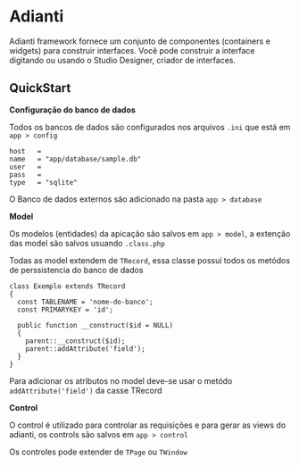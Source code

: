 # Adianti

Adianti framework fornece um conjunto de componentes (containers e widgets) para construir interfaces. Você pode construir a interface digitando ou usando o Studio Designer, criador de interfaces.

## QuickStart

**Configuração do banco de dados**

Todos os bancos de dados são configurados nos arquivos `.ini` que está em `app > config`

```
host   =  
name   = "app/database/sample.db" 
user   =  
pass   = 
type   = "sqlite"
```

O Banco de dados externos são adicionado na pasta `app > database`

**Model**

Os modelos (entidades) da apicação são salvos em `app > model`, a extenção das model são salvos usuando `.class.php`

Todas as model extendem de `TRecord`, essa classe possuí todos os metódos de perssistencia do banco de dados

```
class Exemplo extends TRecord
{
  const TABLENAME = 'nome-do-banco';
  const PRIMARYKEY = 'id';
  
  public function __construct($id = NULL)
  {
    parent::__construct($id);
    parent::addAttribute('field');
  }
}
```
Para adicionar os atributos no model deve-se usar o metódo `addAttribute('field')` da casse TRecord

**Control**

O control é utilizado para controlar as requisições e para gerar as views do adianti, os controls são salvos em `app > control`

Os controles pode extender de `TPage` ou `TWindow`
